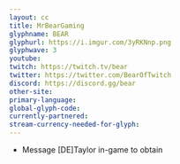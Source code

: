 ```yaml
---
layout: cc
title: MrBearGaming
glyphname: BEAR
glyphurl: https://i.imgur.com/3yRKNnp.png
glyphwave: 3
youtube: 
twitch: https://twitch.tv/bear
twitter: https://twitter.com/BearOfTwitch
discord: https://discord.gg/bear
other-site: 
primary-language: 
global-glyph-code: 
currently-partnered: 
stream-currency-needed-for-glyph: 
---
```

* Message [DE]Taylor in-game to obtain
